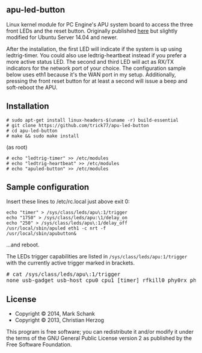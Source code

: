 ## apu-led-button

Linux kernel module for PC Engine's APU system board to access the three front LEDs and the reset button. Originally published [here](http://daduke.org/linux/apu/) but slightly modified for Ubuntu Server 14.04 and newer. 

After the installation, the first LED will indicate if the system is up using ledtrig-timer. You could also use ledtrig-heartbeat instead if you prefer a more active status LED. The second and third LED will act as RX/TX indicators for the network port of your choice. The configuration sample below uses eth1 because it's the WAN port in my setup. Additionally, pressing the front reset button for at least a second will issue a beep and soft-reboot the APU.

## Installation

```
# sudo apt-get install linux-headers-$(uname -r) build-essential
# git clone https://github.com/trick77/apu-led-button
# cd apu-led-button
# make && sudo make install
```

(as root)
```
# echo "ledtrig-timer" >> /etc/modules
# echo "ledtrig-heartbeat" >> /etc/modules
# echo "apuled-button" >> /etc/modules
```

## Sample configuration

Insert these lines to /etc/rc.local just above exit 0:

```
echo "timer" > /sys/class/leds/apu\:1/trigger
echo "1750" > /sys/class/leds/apu:\1/delay_on
echo "250" > /sys/class/leds/apu\:1/delay_off
/usr/local/sbin/apuled eth1 -c nrt -f
/usr/local/sbin/apubutton&
```

...and reboot.

The LEDs trigger capabilities are listed in <code>/sys/class/leds/apu\:1/trigger</code> with the currently active trigger marked in brackets.

<pre>
# cat /sys/class/leds/apu\:1/trigger
none usb-gadget usb-host cpu0 cpu1 [timer] rfkill0 phy0rx phy0tx phy0assoc phy0radio phy0tpt heartbeat
</pre>

## License
* Copyright &copy; 2014, Mark Schank
* Copyright &copy; 2013, Christian Herzog

This program is free software; you can redistribute it and/or modify it under the terms of the GNU General Public License version 2 as published by the Free Software Foundation.
